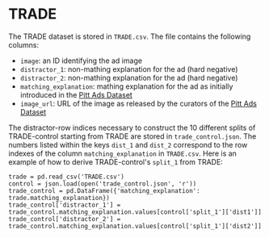 # TRADE

The TRADE dataset is stored in `TRADE.csv`. The file contains the following columns:
* `image`: an ID identifying the ad image
* `distractor_1`: non-mathing explanation for the ad (hard negative)
* `distractor_2`: non-mathing explanation for the ad (hard negative)
* `matching_explanation`: mathing explanation for the ad as initially introduced in the [Pitt Ads Dataset](https://people.cs.pitt.edu/~mzhang/visualization/dataset/)
* `image_url`: URL of the image as released by the curators of the [Pitt Ads Dataset](https://people.cs.pitt.edu/~mzhang/visualization/dataset/)

The distractor-row indices necessary to construct the 10 different splits of TRADE-control starting from TRADE are stored in `trade_control.json`. The numbers listed within the keys `dist_1` and `dist_2` correspond to the row indexes of the column `matching_explanation` in `TRADE.csv`. Here is an example of how to derive TRADE-control's `split_1` from TRADE:

```
trade = pd.read_csv('TRADE.csv')
control = json.load(open('trade_control.json', 'r'))
trade_control = pd.DataFrame({'matching_explanation': trade.matching_explanation})
trade_control['distractor_1'] = trade_control.matching_explanation.values[control['split_1']['dist1']]
trade_control['distractor_2'] = trade_control.matching_explanation.values[control['split_1']['dist2']]
```